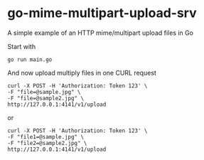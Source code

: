 # go-mime-multipart-upload-srv

 A simple example of an HTTP mime/multipart upload files in Go 

 Start with

 ```
 go run main.go
 ```

 And now upload multiply files in one CURL request

  ```
 curl -X POST -H 'Authorization: Token 123' \
-F "file=@sample.jpg" \
-F "file=@sample2.jpg" \
http://127.0.0.1:4141/v1/upload
 ```

 or 
   ```
 curl -X POST -H 'Authorization: Token 123' \
-F "file1=@sample.jpg" \
-F "file2=@sample2.jpg" \
http://127.0.0.1:4141/v1/upload
 ```